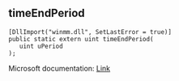 ## timeEndPeriod

```
[DllImport("winmm.dll", SetLastError = true)]
public static extern uint timeEndPeriod(
   uint uPeriod
);
```

Microsoft documentation: [Link](https://learn.microsoft.com/en-us/windows/win32/api/timeapi/nf-timeapi-timeendperiod)
